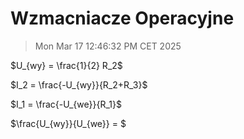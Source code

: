 # Wzmacniacze Operacyjne

> Mon Mar 17 12:46:32 PM CET 2025

$U_{wy} = \frac{1}{2} R_2$

$I_2 = \frac{-U_{wy}}{R_2+R_3}$

$I_1 = \frac{-U_{we}}{R_1}$

$\frac{U_{wy}}{U_{we}} = $
